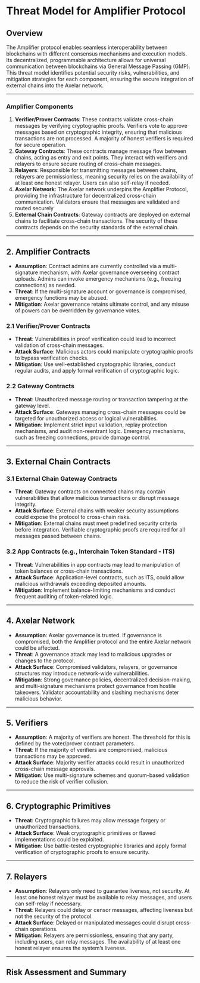 # **Threat Model for Amplifier Protocol**

## **Overview**

The Amplifier protocol enables seamless interoperability between blockchains with different consensus mechanisms and execution models. Its decentralized, programmable architecture allows for universal communication between blockchains via General Message Passing (GMP). This threat model identifies potential security risks, vulnerabilities, and mitigation strategies for each component, ensuring the secure integration of external chains into the Axelar network.

---

### **Amplifier Components**

1. **Verifier/Prover Contracts**: These contracts validate cross-chain messages by verifying cryptographic proofs. Verifiers vote to approve messages based on cryptographic integrity, ensuring that malicious transactions are not processed. A majority of honest verifiers is required for secure operation.
2. **Gateway Contracts**: These contracts manage message flow between chains, acting as entry and exit points. They interact with verifiers and relayers to ensure secure routing of cross-chain messages.
3. **Relayers**: Responsible for transmitting messages between chains, relayers are permissionless, meaning security relies on the availability of at least one honest relayer. Users can also self-relay if needed.
4. **Axelar Network**: The Axelar network underpins the Amplifier Protocol, providing the infrastructure for decentralized cross-chain communication. Validators ensure that messages are validated and routed securely
5. **External Chain Contracts**: Gateway contracts are deployed on external chains to facilitate cross-chain transactions. The security of these contracts depends on the security standards of the external chain.

---

## **2. Amplifier Contracts**

- **Assumption**: Contract admins are currently controlled via a multi-signature mechanism, with Axelar governance overseeing contract uploads. Admins can invoke emergency mechanisms (e.g., freezing connections) as needed.
- **Threat**: If the multi-signature account or governance is compromised, emergency functions may be abused.
- **Mitigation**: Axelar governance retains ultimate control, and any misuse of powers can be overridden by governance votes.

### **2.1 Verifier/Prover Contracts**

- **Threat**: Vulnerabilities in proof verification could lead to incorrect validation of cross-chain messages.
- **Attack Surface**: Malicious actors could manipulate cryptographic proofs to bypass verification checks.
- **Mitigation**: Use well-established cryptographic libraries, conduct regular audits, and apply formal verification of cryptographic logic.

### **2.2 Gateway Contracts**

- **Threat**: Unauthorized message routing or transaction tampering at the gateway level.
- **Attack Surface**: Gateways managing cross-chain messages could be targeted for unauthorized access or logical vulnerabilities.
- **Mitigation**: Implement strict input validation, replay protection mechanisms, and audit non-reentrant logic. Emergency mechanisms, such as freezing connections, provide damage control.

---

## **3. External Chain Contracts**

### **3.1 External Chain Gateway Contracts**

- **Threat**: Gateway contracts on connected chains may contain vulnerabilities that allow malicious transactions or disrupt message integrity.
- **Attack Surface**: External chains with weaker security assumptions could expose the protocol to cross-chain risks.
- **Mitigation**: External chains must meet predefined security criteria before integration. Verifiable cryptographic proofs are required for all messages passed between chains.

### **3.2 App Contracts (e.g., Interchain Token Standard - ITS)**

- **Threat**: Vulnerabilities in app contracts may lead to manipulation of token balances or cross-chain transactions.
- **Attack Surface**: Application-level contracts, such as ITS, could allow malicious withdrawals exceeding deposited amounts.
- **Mitigation**: Implement balance-limiting mechanisms and conduct frequent auditing of token-related logic.

---

## **4. Axelar Network**

- **Assumption**: Axelar governance is trusted. If governance is compromised, both the Amplifier protocol and the entire Axelar network could be affected.
- **Threat**: A governance attack may lead to malicious upgrades or changes to the protocol.
- **Attack Surface**: Compromised validators, relayers, or governance structures may introduce network-wide vulnerabilities.
- **Mitigation**: Strong governance policies, decentralized decision-making, and multi-signature mechanisms protect governance from hostile takeovers. Validator accountability and slashing mechanisms deter malicious behavior.

---

## **5. Verifiers**

- **Assumption**: A majority of verifiers are honest. The threshold for this is defined by the voter/prover contract parameters.
- **Threat**: If the majority of verifiers are compromised, malicious transactions may be approved.
- **Attack Surface**: Majority verifier attacks could result in unauthorized cross-chain message approvals.
- **Mitigation**: Use multi-signature schemes and quorum-based validation to reduce the risk of verifier collusion.

---

## **6. Cryptographic Primitives**

- **Threat**: Cryptographic failures may allow message forgery or unauthorized transactions.
- **Attack Surface**: Weak cryptographic primitives or flawed implementations could be exploited.
- **Mitigation**: Use battle-tested cryptographic libraries and apply formal verification of cryptographic proofs to ensure security.

---

## **7. Relayers**

- **Assumption**: Relayers only need to guarantee liveness, not security. At least one honest relayer must be available to relay messages, and users can self-relay if necessary.
- **Threat**: Relayers could delay or censor messages, affecting liveness but not the security of the protocol.
- **Attack Surface**: Delayed or manipulated messages could disrupt cross-chain operations.
- **Mitigation**: Relayers are permissionless, ensuring that any party, including users, can relay messages. The availability of at least one honest relayer ensures the system’s liveness.

---

## **Risk Assessment and Summary**